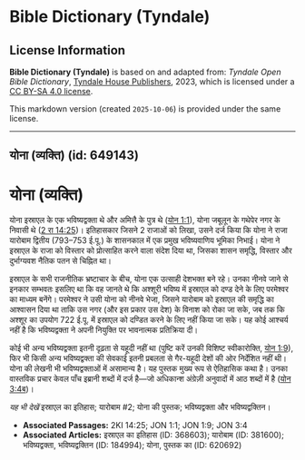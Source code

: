 # Bible Dictionary (Tyndale)

## License Information

**Bible Dictionary (Tyndale)** is based on and adapted from: _Tyndale Open Bible Dictionary_, [Tyndale House Publishers](https://tyndaleopenresources.com/), 2023, which is licensed under a [CC BY-SA 4.0 license](https://creativecommons.org/licenses/by-sa/4.0/legalcode.en).

This markdown version (created `2025-10-06`) is provided under the same license.



--------------------------------

## योना (व्यक्ति) (id: 649143)

योना (व्यक्ति)
==============

योना इस्राएल के एक भविष्यद्वक्ता थे और अमित्तै के पुत्र थे ([योन 1:1](https://ref.ly/Jonah1:1)), योना जबूलून के गथेपेर नगर के निवासी थे ([2 रा 14:25](https://ref.ly/2Kgs14:25))। इतिहासकार जिसने 2 राजाओं को लिखा, उसने दर्ज किया कि योना ने राजा यारोबाम द्वितीय (793–753 ई.पू.) के शासनकाल में एक प्रमुख भविष्यवाणिय भूमिका निभाई। योना ने इस्राएल के राजा को विस्तार को प्रोत्साहित करने वाला संदेश दिया था, जिसका शासन समृद्धि, विस्तार और दुर्भाग्यवश नैतिक पतन से चिह्नित था।

इस्राएल के सभी राजनीतिक भ्रष्टाचार के बीच, योना एक उत्साही देशभक्त बने रहे। उनका नीनवे जाने से इनकार सम्भवतः इसलिए था कि वह जानते थे कि अश्शूरी भविष्य में इस्राएल को दण्ड देने के लिए परमेश्वर का माध्यम बनेंगे। परमेश्वर ने उसी योना को नीनवे भेजा, जिसने यारोबाम को इस्राएल की समृद्धि का आश्वासन दिया था ताकि उस नगर (और इस प्रकार उस देश) के विनाश को रोका जा सके, जब तक कि अश्शूर का उपयोग 722 ई.पू. में इस्राएल को दण्डित करने के लिए नहीं किया जा सके। यह कोई आश्चर्य नहीं है कि भविष्यद्वक्ता ने अपनी नियुक्ति पर भावनात्मक प्रतिक्रिया दी।

कोई भी अन्य भविष्यद्वक्ता इतनी दृढ़ता से यहूदी नहीं था (पुष्टि करें उनकी विशिष्ट स्वीकारोक्ति, [योन 1:9](https://ref.ly/Jonah1:9)), फिर भी किसी अन्य भविष्यद्वक्ता की सेवकाई इतनी प्रबलता से गैर\-यहूदी देशों की ओर निर्देशित नहीं थी। योना की लेखनी भी भविष्यद्वक्ताओं में असामान्य है। यह पुस्तक मुख्य रूप से ऐतिहासिक कथा है। उनका वास्तविक प्रचार केवल पाँच इब्रानी शब्दों में दर्ज है—जो अधिकान्श अंग्रेज़ी अनुवादों में आठ शब्दों में है ([योन 3:4ब](https://ref.ly/Jonah3:4))।

*यह भी देखें* इस्राएल का इतिहास; यारोबाम \#2; योना की पुस्तक; भविष्यद्वक्ता और भविष्यद्वक्तिन।

* **Associated Passages:** 2KI 14:25; JON 1:1; JON 1:9; JON 3:4
* **Associated Articles:** इस्राएल का इतिहास  (ID: 368603); यारोबाम (ID: 381600); भविष्यद्वक्ता, भविष्यद्वक्तिन (ID: 184994); योना, पुस्तक का (ID: 620692)

